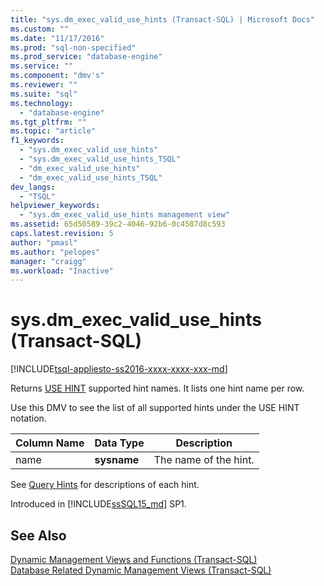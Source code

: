```yaml
---
title: "sys.dm_exec_valid_use_hints (Transact-SQL) | Microsoft Docs"
ms.custom: ""
ms.date: "11/17/2016"
ms.prod: "sql-non-specified"
ms.prod_service: "database-engine"
ms.service: ""
ms.component: "dmv's"
ms.reviewer: ""
ms.suite: "sql"
ms.technology: 
  - "database-engine"
ms.tgt_pltfrm: ""
ms.topic: "article"
f1_keywords: 
  - "sys.dm_exec_valid_use_hints"
  - "sys.dm_exec_valid_use_hints_TSQL"
  - "dm_exec_valid_use_hints"
  - "dm_exec_valid_use_hints_TSQL"
dev_langs: 
  - "TSQL"
helpviewer_keywords: 
  - "sys.dm_exec_valid_use_hints management view"
ms.assetid: 65d50589-39c2-4046-92b6-0c4587d8c593
caps.latest.revision: 5
author: "pmasl"
ms.author: "pelopes"
manager: "craigg"
ms.workload: "Inactive"
---
```

# sys.dm_exec_valid_use_hints (Transact-SQL)
[!INCLUDE[tsql-appliesto-ss2016-xxxx-xxxx-xxx-md](../../includes/tsql-appliesto-ss2016-xxxx-xxxx-xxx-md.md)]

Returns [USE HINT](../../t-sql/queries/hints-transact-sql-query.md) supported hint names. It lists one hint name per row.  
  
Use this DMV to see the list of all supported hints under the USE HINT notation.  
  
|Column Name|Data Type|Description|  
|-----------------|---------------|-----------------|  
|name|**sysname**|The name of the hint.|

See [Query Hints](../../t-sql/queries/hints-transact-sql-query.md) for descriptions of each hint.

Introduced in [!INCLUDE[ssSQL15_md](../../includes/sssql15-md.md)] SP1.
  
## See Also  
    
 [Dynamic Management Views and Functions &#40;Transact-SQL&#41;](~/relational-databases/system-dynamic-management-views/system-dynamic-management-views.md)   
 [Database Related Dynamic Management Views &#40;Transact-SQL&#41;](../../relational-databases/system-dynamic-management-views/database-related-dynamic-management-views-transact-sql.md)  

